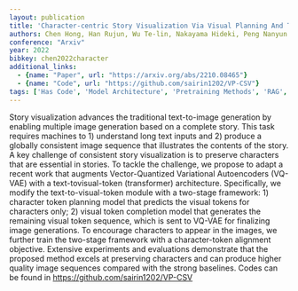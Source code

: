 ```yaml
---
layout: publication
title: 'Character-centric Story Visualization Via Visual Planning And Token Alignment'
authors: Chen Hong, Han Rujun, Wu Te-lin, Nakayama Hideki, Peng Nanyun
conference: "Arxiv"
year: 2022
bibkey: chen2022character
additional_links:
  - {name: "Paper", url: "https://arxiv.org/abs/2210.08465"}
  - {name: "Code", url: "https://github.com/sairin1202/VP-CSV"}
tags: ['Has Code', 'Model Architecture', 'Pretraining Methods', 'RAG', 'Tools', 'Transformer']
---
```

Story visualization advances the traditional text-to-image generation by
enabling multiple image generation based on a complete story. This task
requires machines to 1) understand long text inputs and 2) produce a globally
consistent image sequence that illustrates the contents of the story. A key
challenge of consistent story visualization is to preserve characters that are
essential in stories. To tackle the challenge, we propose to adapt a recent
work that augments Vector-Quantized Variational Autoencoders (VQ-VAE) with a
text-tovisual-token (transformer) architecture. Specifically, we modify the
text-to-visual-token module with a two-stage framework: 1) character token
planning model that predicts the visual tokens for characters only; 2) visual
token completion model that generates the remaining visual token sequence,
which is sent to VQ-VAE for finalizing image generations. To encourage
characters to appear in the images, we further train the two-stage framework
with a character-token alignment objective. Extensive experiments and
evaluations demonstrate that the proposed method excels at preserving
characters and can produce higher quality image sequences compared with the
strong baselines. Codes can be found in https://github.com/sairin1202/VP-CSV
